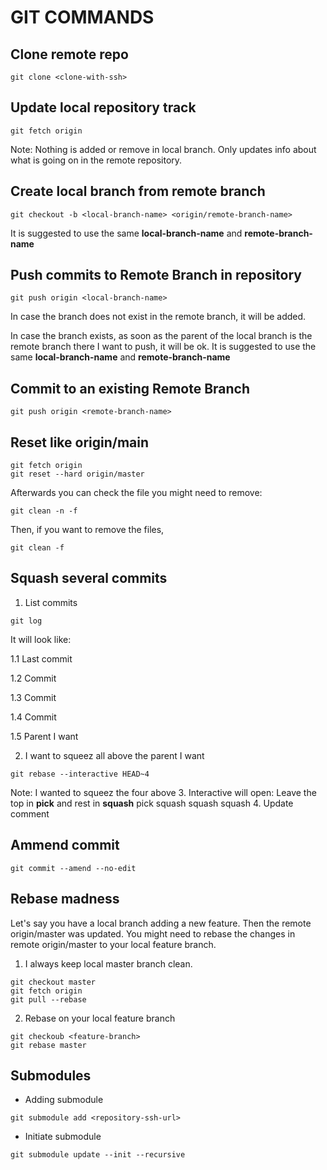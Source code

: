 # GIT COMMANDS

## Clone remote repo
```
git clone <clone-with-ssh>
```
## Update local repository track
```
git fetch origin
```
Note: Nothing is added or remove in local branch. Only updates info about what is going on in the remote repository.

## Create local branch from remote branch
```
git checkout -b <local-branch-name> <origin/remote-branch-name>
```
It is suggested to use the same **local-branch-name** and **remote-branch-name**

## Push commits to Remote Branch in repository
```
git push origin <local-branch-name>
```
In case the branch does not exist in the remote branch, it will be added.

In case the branch exists, as soon as the parent of the local branch is the remote branch there I want to push, it will be ok.
It is suggested to use the same **local-branch-name** and **remote-branch-name**

## Commit to an existing Remote Branch

```
git push origin <remote-branch-name>
```

## Reset like origin/main
```
git fetch origin
git reset --hard origin/master
```
Afterwards you can check the file you might need to remove:
```
git clean -n -f
```
Then, if you want to remove the files,
```
git clean -f
```
## Squash several commits
1. List commits
```
git log
```
It will look like:

1.1 Last commit

1.2 Commit

1.3 Commit

1.4 Commit

1.5 Parent I want

2. I want to squeez all above the parent I want
```
git rebase --interactive HEAD~4
```
Note: I wanted to squeez the four above
3. Interactive will open: Leave the top in **pick** and rest in **squash**
pick
squash
squash
squash
4. Update comment

## Ammend commit
```
git commit --amend --no-edit
```

## Rebase madness
Let's say you have a local branch adding a new feature. Then the remote origin/master was updated.
You might need to rebase the changes in remote origin/master to your local feature branch.
1. I always keep local master branch clean.
```
git checkout master
git fetch origin
git pull --rebase
```
2. Rebase on your local feature branch
```
git checkoub <feature-branch>
git rebase master
```
## Submodules

* Adding submodule
```
git submodule add <repository-ssh-url>
```

* Initiate submodule
```
git submodule update --init --recursive
```

